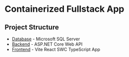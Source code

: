 # Containerized Fullstack App

## Project Structure

- [Database](./database) - Microsoft SQL Server
- [Backend](./backend) - ASP.NET Core Web API
- [Frontend](./frontend) - Vite React SWC TypeScript App

